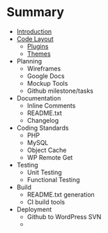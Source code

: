# Summary

* [Introduction](README.md)
* [Code Layout](code-layout.md)
   * [Plugins](code-layout/plugins.md)
   * [Themes](code-layout/themes.md)
* Planning
   * Wireframes
   * Google Docs
   * Mockup Tools
   * Github milestone/tasks
* Documentation
   * Inline Comments
   * README.txt
   * Changelog
* Coding Standards
   * PHP 
   * MySQL
   * Object Cache
   * WP Remote Get
* Testing
    * Unit Testing
    * Functional Testing
* Build
   * README.txt generation
   * CI build tools
* Deployment
   * Github to WordPress SVN
   * 

